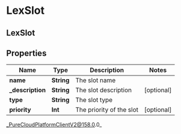 # LexSlot

## LexSlot

## Properties

|Name | Type | Description | Notes|
|------------ | ------------- | ------------- | -------------|
| **name** | **String** | The slot name | |
| **_description** | **String** | The slot description | [optional] |
| **type** | **String** | The slot type | |
| **priority** | **Int** | The priority of the slot | [optional] |



_PureCloudPlatformClientV2@158.0.0_
